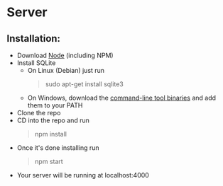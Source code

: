 # Server

## Installation:

* Download [Node](https://nodejs.org/) (including NPM)
* Install SQLite
  * On Linux (Debian) just run
    > sudo apt-get install sqlite3
  * On Windows, download the [command-line tool binaries](https://www.sqlite.org/download.html) and add them to your PATH
* Clone the repo
* CD into the repo and run
  > npm install
* Once it's done installing run
  > npm start
* Your server will be running at localhost:4000
